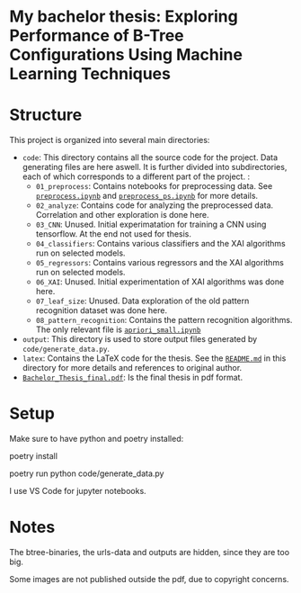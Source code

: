 # My bachelor thesis: Exploring Performance of B-Tree Configurations Using Machine Learning Techniques

# Structure

This project is organized into several main directories:

- `code`: This directory contains all the source code for the project. Data generating files are here aswell. It is further divided into subdirectories, each of which corresponds to a different part of the project. :
  - `01_preprocess`: Contains notebooks for preprocessing data. See [`preprocess.ipynb`](code/01_preprocess/preprocess.ipynb) and [`preprocess_ps.ipynb`](code/01_preprocess/preprocess_ps.ipynb) for more details.
  - `02_analyze`: Contains code for analyzing the preprocessed data. Correlation and other exploration is done here.
  - `03_CNN`: Unused. Initial experimatation for training a CNN using tensorflow. At the end not used for thesis.
  - `04_classifiers`: Contains various classifiers and the XAI algorithms run on selected models.
  - `05_regressors`: Contains various regressors and the XAI algorithms run on selected models.
  - `06_XAI`: Unused. Initial experimentation of XAI algorithms was done here.
  - `07_leaf_size`: Unused. Data exploration of the old pattern recognition dataset was done here.
  - `08_pattern_recognition`: Contains the pattern recognition algorithms. The only relevant file is [`apriori_small.ipynb`](code/08_pattern_recognition/apriori_small.ipynb)
- `output`: This directory is used to store output files generated by `code/generate_data.py`.
- `latex`: Contains the LaTeX code for the thesis. See the [`README.md`](latex/README.md) in this directory for more details and references to original author.
- [`Bachelor_Thesis_final.pdf`](Bachelor_Thesis_final.pdf): Is the final thesis in pdf format.

# Setup

Make sure to have python and poetry installed:

poetry install

poetry run python code/generate_data.py

I use VS Code for jupyter notebooks.

# Notes

The btree-binaries, the urls-data and outputs are hidden, since they are too big.

Some images are not published outside the pdf, due to copyright concerns.
